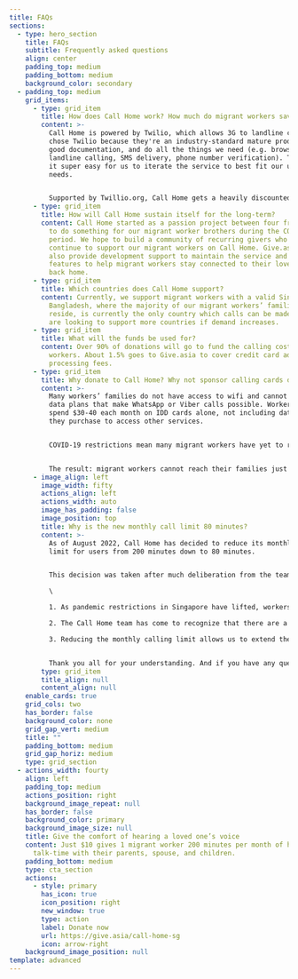 ```yaml
---
title: FAQs
sections:
  - type: hero_section
    title: FAQs
    subtitle: Frequently asked questions
    align: center
    padding_top: medium
    padding_bottom: medium
    background_color: secondary
  - padding_top: medium
    grid_items:
      - type: grid_item
        title: How does Call Home work? How much do migrant workers save?
        content: >-
          Call Home is powered by Twilio, which allows 3G to landline calls. We
          chose Twilio because they're an industry-standard mature product, have
          good documentation, and do all the things we need (e.g. browser to
          landline calling, SMS delivery, phone number verification). This makes
          it super easy for us to iterate the service to best fit our users'
          needs. 


          Supported by Twillio.org, Call Home gets a heavily discounted rate, which means that the overall calling costs are 40-55% than standard calling rates, among the lowest in the market.
      - type: grid_item
        title: How will Call Home sustain itself for the long-term?
        content: Call Home started as a passion project between four friends who wanted
          to do something for our migrant worker brothers during the COVID-19
          period. We hope to build a community of recurring givers who will
          continue to support our migrant workers on Call Home. Give.asia will
          also provide development support to maintain the service and build new
          features to help migrant workers stay connected to their loved ones
          back home.
      - type: grid_item
        title: Which countries does Call Home support?
        content: Currently, we support migrant workers with a valid Singapore number.
          Bangladesh, where the majority of our migrant workers’ families
          reside, is currently the only country which calls can be made to. We
          are looking to support more countries if demand increases.
      - type: grid_item
        title: What will the funds be used for?
        content: Over 90% of donations will go to fund the calling costs for migrant
          workers. About 1.5% goes to Give.asia to cover credit card admin
          processing fees.
      - type: grid_item
        title: Why donate to Call Home? Why not sponsor calling cards directly?
        content: >-
          Many workers’ families do not have access to wifi and cannot afford
          data plans that make WhatsApp or Viber calls possible. Workers often
          spend $30-40 each month on IDD cards alone, not including data plans
          they purchase to access other services.


          COVID-19 restrictions mean many migrant workers have yet to return to work. Unable to earn any income, purchasing IDD cards become a luxury they cannot afford. For those that have returned to work, tight movement restrictions mean going out to purchase IDD cards from stores is a significant challenge.


          The result: migrant workers cannot reach their families just when they need them the most. Call Home aims to fill that gap.
      - image_align: left
        image_width: fifty
        actions_align: left
        actions_width: auto
        image_has_padding: false
        image_position: top
        title: Why is the new monthly call limit 80 minutes?
        content: >-
          As of August 2022, Call Home has decided to reduce its monthly calling
          limit for users from 200 minutes down to 80 minutes.


          This decision was taken after much deliberation from the team, but we ultimately decided it was in the best interest of our users for a few reasons:\

          \

          1. As pandemic restrictions in Singapore have lifted, workers have been able to increasingly resume their regular social activities outside of their dorms.\

          2. The Call Home team has come to recognize that there are a number of other pressing issues workers need support with, beyond calls home. These include easy access to professional mental health support, legal advice etc. Our team is working to expand access to these services as part of Call Home, and we would like to ensure we reserve sufficient funds for this effort.\

          3. Reducing the monthly calling limit allows us to extend the app to more users who may need to use the app to make calls home in times of emergency for short periods of time.


          Thank you all for your understanding. And if you have any questions, feel free to contact us on our instagram, @callhomesg. We look forward to updating you soon on what else you can do on Call Home!
        type: grid_item
        title_align: null
        content_align: null
    enable_cards: true
    grid_cols: two
    has_border: false
    background_color: none
    grid_gap_vert: medium
    title: ""
    padding_bottom: medium
    grid_gap_horiz: medium
    type: grid_section
  - actions_width: fourty
    align: left
    padding_top: medium
    actions_position: right
    background_image_repeat: null
    has_border: false
    background_color: primary
    background_image_size: null
    title: Give the comfort of hearing a loved one’s voice
    content: Just $10 gives 1 migrant worker 200 minutes per month of high-quality
      talk-time with their parents, spouse, and children.
    padding_bottom: medium
    type: cta_section
    actions:
      - style: primary
        has_icon: true
        icon_position: right
        new_window: true
        type: action
        label: Donate now
        url: https://give.asia/call-home-sg
        icon: arrow-right
    background_image_position: null
template: advanced
---
```


